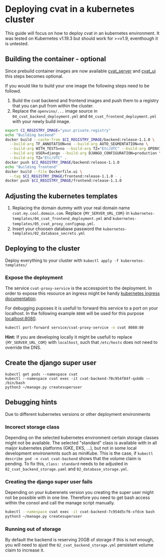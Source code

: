 # Deploying cvat in a kubernetes cluster

This guide will focus on how to deploy cvat in an kubernetes environment.
It was tested on Kubernetes v1.19.3 but should work for >=v1.9, eventhough it is untested.

## Building the container - optional
Since prebuild container images are now available [cvat_server](https://hub.docker.com/r/openvino/cvat_server) and
[cvat_ui](https://hub.docker.com/r/openvino/cvat_ui) this steps becomes optional.

If you would like to build your one image the following steps need to be followd.
1. Build the cvat backend and frontend images and push them to a registry that you can pull from within the cluster.
1. Replace the `openvino/...` image source in
    `04_cvat_backend_deployment.yml` and `04_cvat_frontend_deployment.yml` with your newly build image.

```bash
export CI_REGISTRY_IMAGE="your.private.registry"
echo "Building backend"
docker build --cache-from $CI_REGISTRY_IMAGE/backend:release-1.1.0 \
  --build-arg TF_ANNOTATION=no --build-arg AUTO_SEGMENTATION=no \
  --build-arg WITH_TESTS=no --build-arg TZ="Etc/UTC" --build-arg OPENVINO_TOOLKIT=no \
  --build-arg USER=django --build-arg DJANGO_CONFIGURATION=production \
  --build-arg TZ="Etc/UTC" .
docker push $CI_REGISTRY_IMAGE/backend:release-1.1.0
echo "Building frontend"
docker build --file Dockerfile.ui \
  --tag $CI_REGISTRY_IMAGE/frontend:release-1.1.0 - .
docker push $CI_REGISTRY_IMAGE/frontend:release-1.1.0
```

## Adjusting the kubernetes templates

1. Replacing the domain dummy with your real domain name `cvat.my.cool.domain.com`.
    Replace `{MY_SERVER_URL_COM}` in `kubernetes-templates/04_cvat_frontend_deployment.yml`
    and `kubernetes-templates/05_cvat_proxy_configmap.yml`.
1. Insert your choosen database password the `kubernetes-templates/02_database_secrets.yml`

## Deploying to the cluster
Deploy everything to your cluster with `kubectl apply -f kubernetes-templates/`

### Expose the deployment
The service `cvat-proxy-service` is the accesspoint to the deployment.
In order to expose this resource an ingress might be handy [kubernetes ingress documentation](https://kubernetes.io/docs/concepts/services-networking/ingress/).

For debugging puposes it is usefull to forward this service to a port on your localhost.
In the following example `8080` will be used for this purpose [localhost:8080](http://localhost:8080).

```bash
kubectl port-forward service/cvat-proxy-service -n cvat 8080:80
```

**Hint:**
If you are developing locally it might be usefull to replace `{MY_SERVER_URL_COM}` with `localhost`,
such that `/etc/hosts` does not need to override the DNS.

## Create the django super user

```
kubectl get pods --namespace cvat
kubectl --namespace cvat exec -it cvat-backend-78c954f84f-qxb8b -- /bin/bash
python3 ~/manage.py createsuperuser
```

## Debugging hints
Due to different kubernetes versions or other deployment environments

### Incorect storage class
Depending on the selected kubernetes environment certain storage classes might not be available.
The selected "standard" class is available with in all maijor kubernetes platforms (GKE, EKS, ...),
but not in some local development environemnts such as miniKube.
This is the case, if `kubectl describe pod -n cvat cvat-backend` shows that the volume claim is pending.
To fix this, `class: standard` needs to be adjusted in `02_cvat_backend_storage.yaml` and `02_database_storage.yml`.

### Creating the django super user fails
Depending on your kuberenets version you creating the super user might not be possible with in one line.
Therefore you need to get bash access within the consol and call the manage script manually.
```bash
kubectl --namespace cvat exec -it cvat-backend-7c954d5cf6-xfdcm bash
python3 ~/manage.py createsuperuser
```

### Running out of storage
By default the backend is reserving 20GB of storage if this is not enough,
you will need to ajust the `02_cvat_backend_storage.yml` persistant volume claim to increase it.
